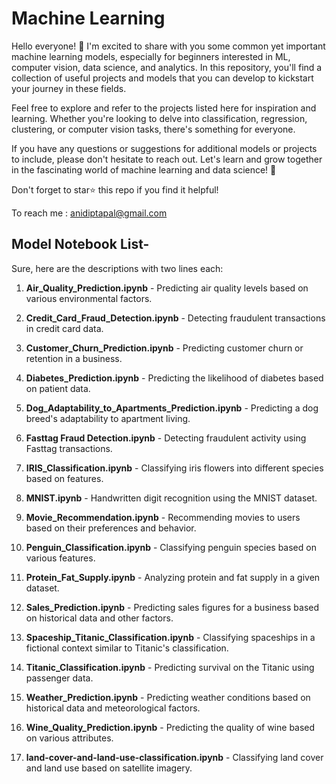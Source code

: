 # Machine Learning 

Hello everyone! 👋 I'm excited to share with you some common yet important machine learning models, especially for beginners interested in ML, computer vision, data science, and analytics. In this repository, you'll find a collection of useful projects and models that you can develop to kickstart your journey in these fields.

Feel free to explore and refer to the projects listed here for inspiration and learning. Whether you're looking to delve into classification, regression, clustering, or computer vision tasks, there's something for everyone.

If you have any questions or suggestions for additional models or projects to include, please don't hesitate to reach out. Let's learn and grow together in the fascinating world of machine learning and data science! 🚀

Don't forget to star⭐ this repo if you find it helpful!

To reach me : anidiptapal@gmail.com

## Model Notebook List-
Sure, here are the descriptions with two lines each:

1. **Air_Quality_Prediction.ipynb** - Predicting air quality levels based on various environmental factors.

2. **Credit_Card_Fraud_Detection.ipynb** - Detecting fraudulent transactions in credit card data.

3. **Customer_Churn_Prediction.ipynb** - Predicting customer churn or retention in a business.

4. **Diabetes_Prediction.ipynb** - Predicting the likelihood of diabetes based on patient data.

5. **Dog_Adaptability_to_Apartments_Prediction.ipynb** - Predicting a dog breed's adaptability to apartment living.

6. **Fasttag Fraud Detection.ipynb** - Detecting fraudulent activity using Fasttag transactions.

7. **IRIS_Classification.ipynb** - Classifying iris flowers into different species based on features.

8. **MNIST.ipynb** - Handwritten digit recognition using the MNIST dataset.

9. **Movie_Recommendation.ipynb** - Recommending movies to users based on their preferences and behavior.

10. **Penguin_Classification.ipynb** - Classifying penguin species based on various features.

11. **Protein_Fat_Supply.ipynb** - Analyzing protein and fat supply in a given dataset.

12. **Sales_Prediction.ipynb** - Predicting sales figures for a business based on historical data and other factors.

13. **Spaceship_Titanic_Classification.ipynb** - Classifying spaceships in a fictional context similar to Titanic's classification.

14. **Titanic_Classification.ipynb** - Predicting survival on the Titanic using passenger data.

15. **Weather_Prediction.ipynb** - Predicting weather conditions based on historical data and meteorological factors.

16. **Wine_Quality_Prediction.ipynb** - Predicting the quality of wine based on various attributes.

17. **land-cover-and-land-use-classification.ipynb** - Classifying land cover and land use based on satellite imagery.
